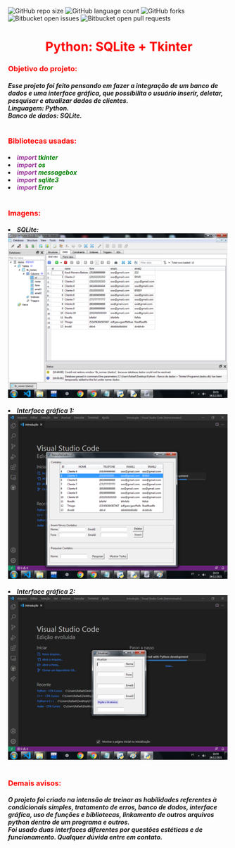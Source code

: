 
![GitHub repo size](https://img.shields.io/github/repo-size/KauaMB2/Python-SQLite-Tkinter?style=for-the-badge)
![GitHub language count](https://img.shields.io/github/languages/count/KauaMB2/Python-SQLite-Tkinter?style=for-the-badge)
![GitHub forks](https://img.shields.io/github/forks/KauaMB2/Python-SQLite-Tkinter?style=for-the-badge)
![Bitbucket open issues](https://img.shields.io/bitbucket/issues/KauaMB2/Python-SQLite-Tkinter?style=for-the-badge)
![Bitbucket open pull requests](https://img.shields.io/bitbucket/pr-raw/KauaMB2/Python-SQLite-Tkinter?style=for-the-badge)

<center><h1><font color = "#FF0000"> Python: SQLite + Tkinter </font></h1></center>
<h3><font color = "#FF0000"> Objetivo do projeto: </font></h3>
<h5>Esse projeto foi feito pensando em fazer a integração de um banco de dados e uma interface gráfica, que possibilita o usuário inserir, deletar, pesquisar e atualizar dados de clientes.
<br>Linguagem: Python.
<br>Banco de dados: SQLite.
</h5>
<h1></h1>
<h3><font color = "#FF0000"> Bibliotecas usadas: </font></h3>
<h5>
<li><font color = "#939"> import </font> <font color = "#008000"> tkinter</font>
<li><font color = "#939"> import </font> <font color = "#008000"> os </font>
<li><font color = "#939"> import </font> <font color = "#008000"> messagebox </font>
<li><font color = "#939"> import </font> <font color = "#008000"> sqlite3 </font>
<li><font color = "#939"> import </font> <font color = "#008000"> Error </font>
</h5>
<h1></h1>
<h3><font color = "#FF0000"> Imagens: </font></h3>
<div>
<h5>
<li>SQLite:
  <br>
<img src="img/imagemBancoDeDados.png" alt="imgSQLite" width = 500>
<br><br>
<li>Interface gráfica 1:
  <br>
<img src="img/imagemInterfaceGrafica.png" alt="imgTkinter1" width = 500>
<br><br>
<li>Interface gráfica 2:
  <br>
<img src="img/imagemAtualizar.png" alt="imgTkinter2" width = 500>
</div>
<h1></h1>
</h5>
<h3><font color = "#FF0000"> Demais avisos: </font></h3>
<h5>O projeto foi criado na intensão de treinar as habilidades referentes à condicionais simples, tratamento de erros, banco de dados, interface gráfica, uso de funções e bibliotecas, linkamento de outros arquivos python dentro de um programa e outros.<br>
Foi usado duas interfaces diferentes por questões estéticas e de funcionamento. Qualquer dúvida entre em contato.
</h5>
